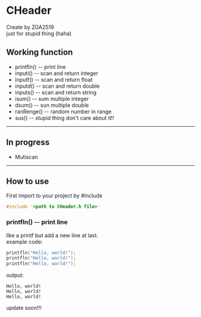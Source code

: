 # CHeader
Create by ZGA2519\
just for stupid thing (haha)

## Working function
* printfln() -- print line
* inputi() -- scan and return integer
* inputf() -- scan and return float
* inputd() -- scan and return double 
* inputs() -- scan and return string
* isum() -- sum multiple integer
* dsum() -- sun multiple double
* ranRenge() -- random number in range
* sus() -- stupid thing don't care about it!!
---
## In progress
* Mutiscan
---
## How to use
First import to your project by \#include
```c
#include '<path to CHeader.h file>'
```

### printfln() -- print line 

like a printf but add a new line at last. \
example code:
```c
printfln("Hello, world!");
printfln("Hello, world!");
printfln("Hello, world!");
```
output:
```
Hello, world!
Hello, world!
Hello, world!
```

update soon!!!

